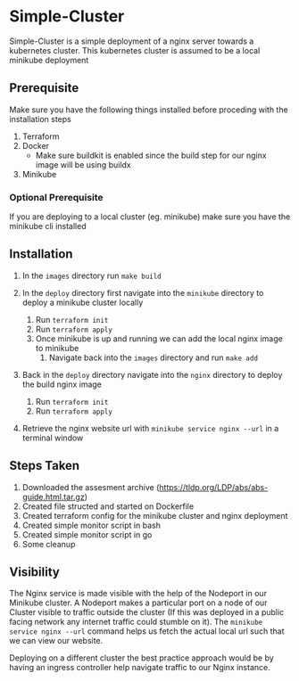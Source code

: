 # Simple-Cluster

Simple-Cluster is a simple deployment of a nginx server towards a kubernetes cluster. This kubernetes cluster is assumed to be a local minikube deployment

## Prerequisite

Make sure you have the following things installed before proceding with the installation steps

1. Terraform
2. Docker
   - Make sure buildkit is enabled since the build step for our nginx image will be using buildx
3. Minikube

### Optional Prerequisite

If you are deploying to a local cluster (eg. minikube) make sure you have the minikube cli installed

## Installation

1. In the `images` directory run `make build`

2. In the `deploy` directory first navigate into the `minikube` directory to deploy a minikube cluster locally
   1. Run `terraform init`
   2. Run `terraform apply`
   3. Once minikube is up and running we can add the local nginx image to minikube
      1. Navigate back into the `images` directory and run `make add`

3. Back in the `deploy` directory navigate into the `nginx` directory to deploy the build nginx image

   1. Run `terraform init`
   2. Run `terraform apply`

4. Retrieve the nginx website url with `minikube service nginx --url` in a terminal window

## Steps Taken

1. Downloaded the assesment archive (https://tldp.org/LDP/abs/abs-guide.html.tar.gz)
2. Created file structed and started on Dockerfile
3. Created terraform config for the minikube cluster and nginx deployment
4. Created simple monitor script in bash
5. Created simple monitor script in go
6. Some cleanup

## Visibility

The Nginx service is made visible with the help of the Nodeport in our Minikube cluster. A Nodeport makes a particular port on a node of our Cluster visible to traffic outside the cluster (If this was deployed in a public facing network any internet traffic could stumble on it). The `minikube service nginx --url` command helps us fetch the actual local url such that we can view our website.

Deploying on a different cluster the best practice approach would be by having an ingress controller help navigate traffic to our Nginx instance.